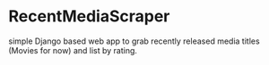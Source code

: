 # RecentMediaScraper
simple Django based web app to grab recently released media titles (Movies for now) and list by rating.
